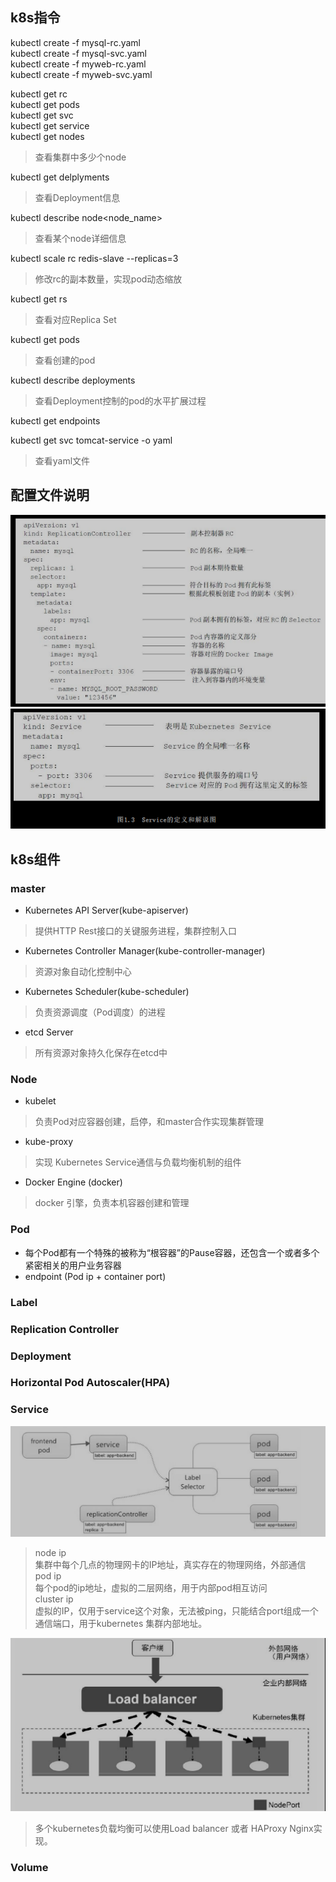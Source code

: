 ## k8s指令

kubectl create -f mysql-rc.yaml  
kubectl create -f mysql-svc.yaml  
kubectl create -f myweb-rc.yaml  
kubectl create -f myweb-svc.yaml  

kubectl get rc  
kubectl get pods  
kubectl get svc  
kubectl get service  
kubectl get nodes  
> 查看集群中多少个node  

kubectl get delplyments  
> 查看Deployment信息

kubectl describe node<node_name>
> 查看某个node详细信息  

kubectl scale rc redis-slave --replicas=3
> 修改rc的副本数量，实现pod动态缩放

kubectl get rs
> 查看对应Replica Set

kubectl get pods
> 查看创建的pod

kubectl describe deployments
> 查看Deployment控制的pod的水平扩展过程

kubectl get endpoints

kubectl get svc tomcat-service -o yaml
> 查看yaml文件





## 配置文件说明

![avatar](./img/replicationController.png)
![avatar](./img/service.png)

## k8s组件  
### master  
+ Kubernetes API Server(kube-apiserver)
> 提供HTTP Rest接口的关键服务进程，集群控制入口
+ Kubernetes Controller Manager(kube-controller-manager)
> 资源对象自动化控制中心
+ Kubernetes Scheduler(kube-scheduler)
> 负责资源调度（Pod调度）的进程
+ etcd Server
> 所有资源对象持久化保存在etcd中

### Node  
+ kubelet 
> 负责Pod对应容器创建，启停，和master合作实现集群管理
+ kube-proxy
> 实现 Kubernetes Service通信与负载均衡机制的组件
+ Docker Engine (docker)
> docker 引擎，负责本机容器创建和管理

### Pod  
+ 每个Pod都有一个特殊的被称为“根容器”的Pause容器，还包含一个或者多个紧密相关的用户业务容器
+ endpoint (Pod ip + container port)

### Label

### Replication Controller 

### Deployment 

### Horizontal Pod Autoscaler(HPA)  

### <b>Service</b>
![avatar](./img/1_4_8_service.png)
> node ip  
集群中每个几点的物理网卡的IP地址，真实存在的物理网络，外部通信  
pod ip  
每个pod的ip地址，虚拟的二层网络，用于内部pod相互访问  
cluster ip  
虚拟的IP，仅用于service这个对象，无法被ping，只能结合port组成一个通信端口，用于kubernetes 集群内部地址。

![avatar](./img/service_proxy.png)
> 多个kubernetes负载均衡可以使用Load balancer 或者 HAProxy Nginx实现。

### Volume
